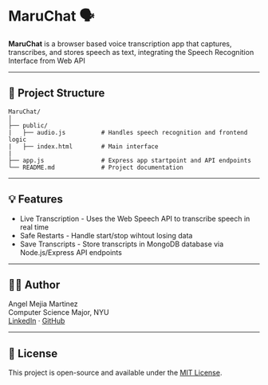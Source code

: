 # MaruChat 🗣️

**MaruChat** is a browser based voice transcription app that captures, transcribes, and stores speech as text, integrating the Speech Recognition Interface from Web API

---

## 📁 Project Structure

```
MaruChat/
│
├── public/
|   ├── audio.js          # Handles speech recognition and frontend logic
|   ├── index.html        # Main interface
|
├── app.js                # Express app startpoint and API endpoints
└── README.md             # Project documentation
```

---

## 💡 Features

- Live Transcription - Uses the Web Speech API to transcribe speech in real time
- Safe Restarts - Handle start/stop wihtout losing data
- Save Transcripts - Store transcripts in MongoDB database via Node.js/Express API endpoints

---


## 🧑‍💻 Author

Angel Mejia Martinez  
Computer Science Major, NYU  
[LinkedIn](https://www.linkedin.com/in/angel-mejia-martinez-3b0a09252/) · [GitHub](https://github.com/AngelMM26)

---

## 📄 License

This project is open-source and available under the [MIT License](LICENSE).